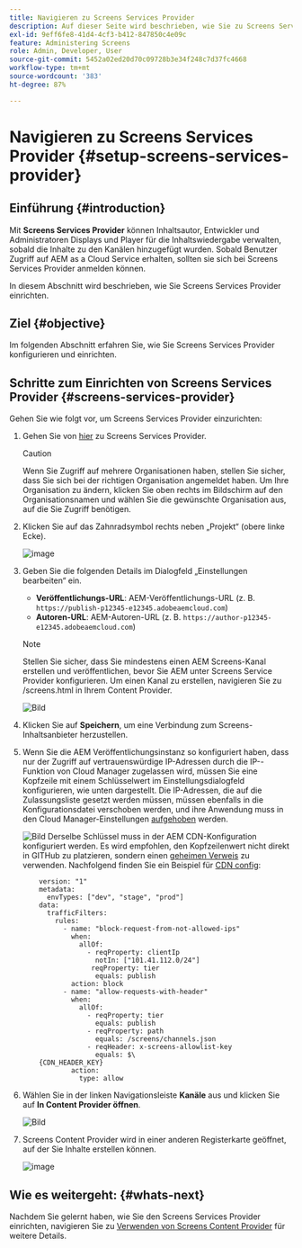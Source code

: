 ```yaml
---
title: Navigieren zu Screens Services Provider
description: Auf dieser Seite wird beschrieben, wie Sie zu Screens Services Provider navigieren.
exl-id: 9eff6fe8-41d4-4cf3-b412-847850c4e09c
feature: Administering Screens
role: Admin, Developer, User
source-git-commit: 5452a02ed20d70c09728b3e34f248c7d37fc4668
workflow-type: tm+mt
source-wordcount: '383'
ht-degree: 87%

---
```


# Navigieren zu Screens Services Provider {#setup-screens-services-provider}

## Einführung {#introduction}

Mit **Screens Services Provider** können Inhaltsautor, Entwickler und Administratoren Displays und Player für die Inhaltswiedergabe verwalten, sobald die Inhalte zu den Kanälen hinzugefügt wurden. Sobald Benutzer Zugriff auf AEM as a Cloud Service erhalten, sollten sie sich bei Screens Services Provider anmelden können.

In diesem Abschnitt wird beschrieben, wie Sie Screens Services Provider einrichten.


## Ziel {#objective}

Im folgenden Abschnitt erfahren Sie, wie Sie Screens Services Provider konfigurieren und einrichten.

## Schritte zum Einrichten von Screens Services Provider {#screens-services-provider}

Gehen Sie wie folgt vor, um Screens Services Provider einzurichten:

1. Gehen Sie von [hier](https://experience.adobe.com/screens) zu Screens Services Provider.

   >[!CAUTION]
   >Wenn Sie Zugriff auf mehrere Organisationen haben, stellen Sie sicher, dass Sie sich bei der richtigen Organisation angemeldet haben. Um Ihre Organisation zu ändern, klicken Sie oben rechts im Bildschirm auf den Organisationsnamen und wählen Sie die gewünschte Organisation aus, auf die Sie Zugriff benötigen.

1. Klicken Sie auf das Zahnradsymbol rechts neben „Projekt“ (obere linke Ecke).

   ![image](/help/screens-cloud/assets/configure/configure-screens0.png)

1. Geben Sie die folgenden Details im Dialogfeld „Einstellungen bearbeiten“ ein.
   * **Veröffentlichungs-URL**: AEM-Veröffentlichungs-URL (z. B. `https://publish-p12345-e12345.adobeaemcloud.com`)
   * **Autoren-URL**: AEM-Autoren-URL (z. B. `https://author-p12345-e12345.adobeaemcloud.com`)

   >[!NOTE]
   >Stellen Sie sicher, dass Sie mindestens einen AEM Screens-Kanal erstellen und veröffentlichen, bevor Sie AEM unter Screens Service Provider konfigurieren. Um einen Kanal zu erstellen, navigieren Sie zu /screens.html in Ihrem Content Provider.

   ![Bild](/help/screens-cloud/assets/configure/configure-screens4.png)

1. Klicken Sie auf **Speichern**, um eine Verbindung zum Screens-Inhaltsanbieter herzustellen.

1. Wenn Sie die AEM Veröffentlichungsinstanz so konfiguriert haben, dass nur der Zugriff auf vertrauenswürdige IP-Adressen durch die IP--Funktion von Cloud Manager zugelassen wird, müssen Sie eine Kopfzeile mit einem Schlüsselwert im Einstellungsdialogfeld konfigurieren, wie unten dargestellt.
Die IP-Adressen, die auf die Zulassungsliste gesetzt werden müssen, müssen ebenfalls in die Konfigurationsdatei verschoben werden, und ihre Anwendung muss in den Cloud Manager-Einstellungen [aufgehoben](https://experienceleague.adobe.com/de/docs/experience-manager-cloud-service/content/implementing/using-cloud-manager/ip-allow-lists/apply-allow-list) werden.

   ![Bild](/help/screens-cloud/assets/configure/configure-screens20b.png)
Derselbe Schlüssel muss in der AEM CDN-Konfiguration konfiguriert werden. Es wird empfohlen, den Kopfzeilenwert nicht direkt in GITHub zu platzieren, sondern einen [geheimen Verweis](https://experienceleague.adobe.com/de/docs/experience-manager-cloud-service/content/implementing/content-delivery/cdn-credentials-authentication#rotating-secrets) zu verwenden.
Nachfolgend finden Sie ein Beispiel für [CDN config](https://experienceleague.adobe.com/de/docs/experience-manager-cloud-service/content/security/traffic-filter-rules-including-waf):

   ```kind: "CDN"
       version: "1"
       metadata:
         envTypes: ["dev", "stage", "prod"]
       data:
         trafficFilters:
           rules:
             - name: "block-request-from-not-allowed-ips"
               when:
                 allOf:
                   - reqProperty: clientIp
                     notIn: ["101.41.112.0/24"]
                    reqProperty: tier
                     equals: publish
               action: block
             - name: "allow-requests-with-header"
               when:
                 allOf:
                   - reqProperty: tier
                     equals: publish
                   - reqProperty: path
                     equals: /screens/channels.json
                   - reqHeader: x-screens-allowlist-key
                     equals: $\
       {CDN_HEADER_KEY}
               action:
                 type: allow
   ```

1. Wählen Sie in der linken Navigationsleiste **Kanäle** aus und klicken Sie auf **In Content Provider öffnen**.

   ![Bild](/help/screens-cloud/assets/configure/configure-screens1.png)

1. Screens Content Provider wird in einer anderen Registerkarte geöffnet, auf der Sie Inhalte erstellen können.

   ![image](/help/screens-cloud/assets/configure/configure-screens2.png)





## Wie es weitergeht: {#whats-next}

Nachdem Sie gelernt haben, wie Sie den Screens Services Provider einrichten, navigieren Sie zu [Verwenden von Screens Content Provider](https://experienceleague.adobe.com/docs/experience-manager-cloud-service/content/screens-as-cloud-service/configure-screens-cloud/using-screens-content-provider.html?lang=de#screens-content-provider) für weitere Details.
